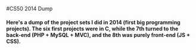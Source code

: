 #CS50 2014 Dump

#### Here's a dump of the project sets I did in 2014 (first big programming projects). The six first projects were in C, while the 7th turned to the back-end (PHP + MySQL + MVC), and the 8th was purely front-end (JS + CSS).

